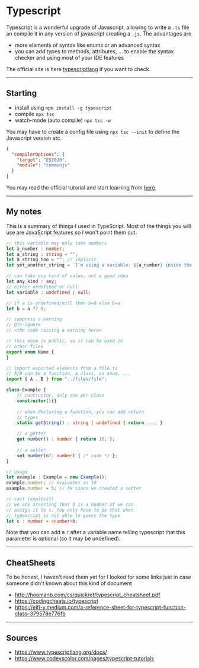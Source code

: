 # Typescript

Typescript is a wonderful upgrade of Javascript, allowing
to write a ``.ts`` file an compile it in any version
of javascript creating a ``.js``. The advantages are

* more elements of syntax like enums or
  an advanced syntax
* you can add types to methods, attributes, ...
  to enable the syntax checker and using most
  of your IDE features
  
The official site is here
[typescriptlang](https://www.typescriptlang.org/)
if you want to check.

<hr class="sr">

## Starting

* install using ``npm install -g typescript``
* compile ``npx tsc``
* watch-mode (auto compile) ``npx tsc -w``

You may have to create a config file using ``npx tsc --init``
to define the Javascript version etc.

```json
{
  "compilerOptions": {
    "target": "ES2020",
    "module": "commonjs"
  }
}
```

You may read the official tutorial and start
learning from [here](https://www.typescriptlang.org/docs/handbook/typescript-in-5-minutes.html).

<hr class="sl">

## My notes

This is a summary of things I used in TypeScript. Most
of the things you will use are JavaScript features
so I won't point them out.

```ts
// this variable may only take numbers
let a_number : number;
let a_string : string = "";
let a_string_too = ""; // implicit
let yet_another_string = `I'm using a variable: ${a_number} inside the string`;

// can take any kind of value, not a good idea
let any_kind : any;
// either undefined or null
let variable : undefined | null;

// if a is undefined/null then b=0 else b=a
let b = a ?? 0;

// suppress a warning
// @ts-ignore
// <the code raising a warning here>

// this enum is public, so it can be used in
// other files
export enum Name {
}

// import exported elements from a file.ts
// A/B can be a function, a class, an enum, ...
import { A , B } from "../files/file";

class Example {
    // contructor, only one per class
    constructor(){}
    
    // when declaring a function, you can add return
    // types
    static getString() : string | undefined { return ...; }

    // a getter
    get number() : number { return 10; };
    
    // a setter
    set number(n?: number) { /* code */ };
}

// usage
let example : Example = new Example();
example.number; // evaluates as 10
example.number = 5; // ok since we created a setter

// cast (explicit)
// we are asserting that b is a number of we can
// assign it to c. You only have to do that when
// typescript is not able to guess the type
let c : number = <number>b; 
```

Note that you can add a ``?`` after a variable name
telling typescript that this parameter is optional (so
it may be undefined).

<hr class="sr">

## CheatSheets

To be honest, I haven't read them yet for I looked for
some links just in case someone didn't known about this
kind of document

* <http://hoomanb.com/cs/quickref/typescript_cheatsheet.pdf>
* <https://codingcheats.io/typescript>
* <https://elfi-y.medium.com/a-reference-sheet-for-typescript-function-class-379578e776fb>

<hr class="sl">

## Sources

* <https://www.typescriptlang.org/docs/>
* <https://www.codevscolor.com/pages/typescript-tutorials>